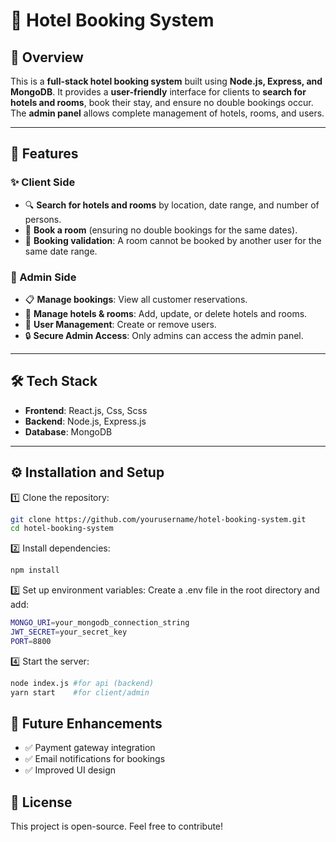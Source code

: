 # 🏨 Hotel Booking System  

## 📌 Overview  
This is a **full-stack hotel booking system** built using **Node.js, Express, and MongoDB**. It provides a **user-friendly** interface for clients to **search for hotels and rooms**, book their stay, and ensure no double bookings occur. The **admin panel** allows complete management of hotels, rooms, and users.  

---

## 🚀 Features  

### ✨ Client Side  
- 🔍 **Search for hotels and rooms** by location, date range, and number of persons.  
- 🏨 **Book a room** (ensuring no double bookings for the same dates).  
- 📅 **Booking validation**: A room cannot be booked by another user for the same date range.  

### 🔐 Admin Side  
- 📋 **Manage bookings**: View all customer reservations.  
- 🏨 **Manage hotels & rooms**: Add, update, or delete hotels and rooms.  
- 👤 **User Management**: Create or remove users.  
- 🔒 **Secure Admin Access**: Only admins can access the admin panel.  

---

## 🛠️ Tech Stack  
- **Frontend**: React.js, Css, Scss  
- **Backend**: Node.js, Express.js  
- **Database**: MongoDB  

---

## ⚙️ Installation and Setup  

1️⃣ Clone the repository:  
```bash
git clone https://github.com/yourusername/hotel-booking-system.git
cd hotel-booking-system
```
2️⃣ Install dependencies:
```bash
npm install
```

3️⃣ Set up environment variables:
Create a .env file in the root directory and add:
```bash
MONGO_URI=your_mongodb_connection_string
JWT_SECRET=your_secret_key
PORT=8800
```

4️⃣ Start the server:
```bash
node index.js #for api (backend)
yarn start    #for client/admin
```

## 🎯 Future Enhancements

- ✅ Payment gateway integration
- ✅ Email notifications for bookings
- ✅ Improved UI design

## 📜 License

This project is open-source. Feel free to contribute!




